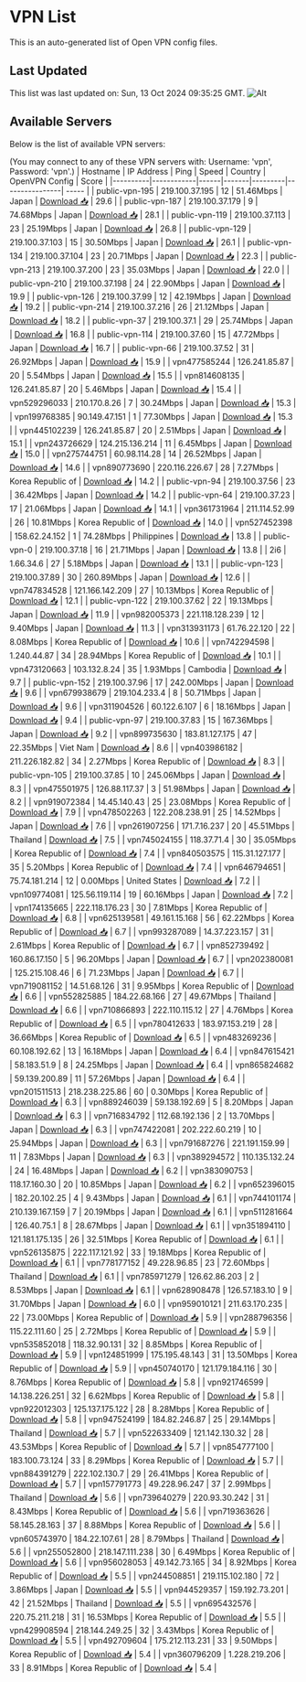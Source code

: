 # VPN List

This is an auto-generated list of Open VPN config files.

## Last Updated

This list was last updated on: Sun, 13 Oct 2024 09:35:25 GMT.
![Alt](https://repobeats.axiom.co/api/embed/186b98318ef1479477931607c1ad7d823f12451f.svg "Repobeats analytics image")

## Available Servers

Below is the list of available VPN servers:

(You may connect to any of these VPN servers with: Username: 'vpn', Password: 'vpn'.)
| Hostname | IP Address | Ping | Speed | Country | OpenVPN Config | Score |
|----------|------------|------|-------|---------|----------------| ----- |
| public-vpn-195 | 219.100.37.195 | 12 | 51.46Mbps | Japan | [Download 📥](./configs/server_0_JP.ovpn) | 29.6 |
| public-vpn-187 | 219.100.37.179 | 9 | 74.68Mbps | Japan | [Download 📥](./configs/server_1_JP.ovpn) | 28.1 |
| public-vpn-119 | 219.100.37.113 | 23 | 25.19Mbps | Japan | [Download 📥](./configs/server_2_JP.ovpn) | 26.8 |
| public-vpn-129 | 219.100.37.103 | 15 | 30.50Mbps | Japan | [Download 📥](./configs/server_3_JP.ovpn) | 26.1 |
| public-vpn-134 | 219.100.37.104 | 23 | 20.71Mbps | Japan | [Download 📥](./configs/server_4_JP.ovpn) | 22.3 |
| public-vpn-213 | 219.100.37.200 | 23 | 35.03Mbps | Japan | [Download 📥](./configs/server_5_JP.ovpn) | 22.0 |
| public-vpn-210 | 219.100.37.198 | 24 | 22.90Mbps | Japan | [Download 📥](./configs/server_6_JP.ovpn) | 19.9 |
| public-vpn-126 | 219.100.37.99 | 12 | 42.19Mbps | Japan | [Download 📥](./configs/server_7_JP.ovpn) | 19.2 |
| public-vpn-214 | 219.100.37.216 | 26 | 21.12Mbps | Japan | [Download 📥](./configs/server_8_JP.ovpn) | 18.2 |
| public-vpn-37 | 219.100.37.1 | 29 | 25.74Mbps | Japan | [Download 📥](./configs/server_9_JP.ovpn) | 16.8 |
| public-vpn-114 | 219.100.37.60 | 15 | 47.72Mbps | Japan | [Download 📥](./configs/server_10_JP.ovpn) | 16.7 |
| public-vpn-66 | 219.100.37.52 | 31 | 26.92Mbps | Japan | [Download 📥](./configs/server_11_JP.ovpn) | 15.9 |
| vpn477585244 | 126.241.85.87 | 20 | 5.54Mbps | Japan | [Download 📥](./configs/server_12_JP.ovpn) | 15.5 |
| vpn814608135 | 126.241.85.87 | 20 | 5.46Mbps | Japan | [Download 📥](./configs/server_13_JP.ovpn) | 15.4 |
| vpn529296033 | 210.170.8.26 | 7 | 30.24Mbps | Japan | [Download 📥](./configs/server_14_JP.ovpn) | 15.3 |
| vpn199768385 | 90.149.47.151 | 1 | 77.30Mbps | Japan | [Download 📥](./configs/server_15_JP.ovpn) | 15.3 |
| vpn445102239 | 126.241.85.87 | 20 | 2.51Mbps | Japan | [Download 📥](./configs/server_16_JP.ovpn) | 15.1 |
| vpn243726629 | 124.215.136.214 | 11 | 6.45Mbps | Japan | [Download 📥](./configs/server_17_JP.ovpn) | 15.0 |
| vpn275744751 | 60.98.114.28 | 14 | 26.52Mbps | Japan | [Download 📥](./configs/server_18_JP.ovpn) | 14.6 |
| vpn890773690 | 220.116.226.67 | 28 | 7.27Mbps | Korea Republic of | [Download 📥](./configs/server_19_KR.ovpn) | 14.2 |
| public-vpn-94 | 219.100.37.56 | 23 | 36.42Mbps | Japan | [Download 📥](./configs/server_20_JP.ovpn) | 14.2 |
| public-vpn-64 | 219.100.37.23 | 17 | 21.06Mbps | Japan | [Download 📥](./configs/server_21_JP.ovpn) | 14.1 |
| vpn361731964 | 211.114.52.99 | 26 | 10.81Mbps | Korea Republic of | [Download 📥](./configs/server_22_KR.ovpn) | 14.0 |
| vpn527452398 | 158.62.24.152 | 1 | 74.28Mbps | Philippines | [Download 📥](./configs/server_23_PH.ovpn) | 13.8 |
| public-vpn-0 | 219.100.37.18 | 16 | 21.71Mbps | Japan | [Download 📥](./configs/server_24_JP.ovpn) | 13.8 |
| 2i6 | 1.66.34.6 | 27 | 5.18Mbps | Japan | [Download 📥](./configs/server_25_JP.ovpn) | 13.1 |
| public-vpn-123 | 219.100.37.89 | 30 | 260.89Mbps | Japan | [Download 📥](./configs/server_26_JP.ovpn) | 12.6 |
| vpn747834528 | 121.166.142.209 | 27 | 10.13Mbps | Korea Republic of | [Download 📥](./configs/server_27_KR.ovpn) | 12.1 |
| public-vpn-122 | 219.100.37.62 | 22 | 19.13Mbps | Japan | [Download 📥](./configs/server_28_JP.ovpn) | 11.9 |
| vpn982005373 | 221.118.128.239 | 12 | 9.40Mbps | Japan | [Download 📥](./configs/server_29_JP.ovpn) | 11.3 |
| vpn313931173 | 61.76.22.120 | 22 | 8.08Mbps | Korea Republic of | [Download 📥](./configs/server_30_KR.ovpn) | 10.6 |
| vpn742294598 | 1.240.44.87 | 34 | 28.94Mbps | Korea Republic of | [Download 📥](./configs/server_31_KR.ovpn) | 10.1 |
| vpn473120663 | 103.132.8.24 | 35 | 1.93Mbps | Cambodia | [Download 📥](./configs/server_32_KH.ovpn) | 9.7 |
| public-vpn-152 | 219.100.37.96 | 17 | 242.00Mbps | Japan | [Download 📥](./configs/server_33_JP.ovpn) | 9.6 |
| vpn679938679 | 219.104.233.4 | 8 | 50.71Mbps | Japan | [Download 📥](./configs/server_34_JP.ovpn) | 9.6 |
| vpn311904526 | 60.122.6.107 | 6 | 18.16Mbps | Japan | [Download 📥](./configs/server_35_JP.ovpn) | 9.4 |
| public-vpn-97 | 219.100.37.83 | 15 | 167.36Mbps | Japan | [Download 📥](./configs/server_36_JP.ovpn) | 9.2 |
| vpn899735630 | 183.81.127.175 | 47 | 22.35Mbps | Viet Nam | [Download 📥](./configs/server_37_VN.ovpn) | 8.6 |
| vpn403986182 | 211.226.182.82 | 34 | 2.27Mbps | Korea Republic of | [Download 📥](./configs/server_38_KR.ovpn) | 8.3 |
| public-vpn-105 | 219.100.37.85 | 10 | 245.06Mbps | Japan | [Download 📥](./configs/server_39_JP.ovpn) | 8.3 |
| vpn475501975 | 126.88.117.37 | 3 | 51.98Mbps | Japan | [Download 📥](./configs/server_40_JP.ovpn) | 8.2 |
| vpn919072384 | 14.45.140.43 | 25 | 23.08Mbps | Korea Republic of | [Download 📥](./configs/server_41_KR.ovpn) | 7.9 |
| vpn478502263 | 122.208.238.91 | 25 | 14.52Mbps | Japan | [Download 📥](./configs/server_42_JP.ovpn) | 7.6 |
| vpn261907256 | 171.7.16.237 | 20 | 45.51Mbps | Thailand | [Download 📥](./configs/server_43_TH.ovpn) | 7.5 |
| vpn745024155 | 118.37.71.4 | 30 | 35.05Mbps | Korea Republic of | [Download 📥](./configs/server_44_KR.ovpn) | 7.4 |
| vpn840503575 | 115.31.127.177 | 35 | 5.20Mbps | Korea Republic of | [Download 📥](./configs/server_45_KR.ovpn) | 7.4 |
| vpn646794651 | 75.74.181.214 | 12 | 0.00Mbps | United States | [Download 📥](./configs/server_46_US.ovpn) | 7.2 |
| vpn109774081 | 125.56.119.114 | 19 | 60.16Mbps | Japan | [Download 📥](./configs/server_47_JP.ovpn) | 7.2 |
| vpn174135665 | 222.118.176.23 | 30 | 7.81Mbps | Korea Republic of | [Download 📥](./configs/server_48_KR.ovpn) | 6.8 |
| vpn625139581 | 49.161.15.168 | 56 | 62.22Mbps | Korea Republic of | [Download 📥](./configs/server_49_KR.ovpn) | 6.7 |
| vpn993287089 | 14.37.223.157 | 31 | 2.61Mbps | Korea Republic of | [Download 📥](./configs/server_50_KR.ovpn) | 6.7 |
| vpn852739492 | 160.86.17.150 | 5 | 96.20Mbps | Japan | [Download 📥](./configs/server_51_JP.ovpn) | 6.7 |
| vpn202380081 | 125.215.108.46 | 6 | 71.23Mbps | Japan | [Download 📥](./configs/server_52_JP.ovpn) | 6.7 |
| vpn719081152 | 14.51.68.126 | 31 | 9.95Mbps | Korea Republic of | [Download 📥](./configs/server_53_KR.ovpn) | 6.6 |
| vpn552825885 | 184.22.68.166 | 27 | 49.67Mbps | Thailand | [Download 📥](./configs/server_54_TH.ovpn) | 6.6 |
| vpn710866893 | 222.110.115.12 | 27 | 4.76Mbps | Korea Republic of | [Download 📥](./configs/server_55_KR.ovpn) | 6.5 |
| vpn780412633 | 183.97.153.219 | 28 | 36.66Mbps | Korea Republic of | [Download 📥](./configs/server_56_KR.ovpn) | 6.5 |
| vpn483269236 | 60.108.192.62 | 13 | 16.18Mbps | Japan | [Download 📥](./configs/server_57_JP.ovpn) | 6.4 |
| vpn847615421 | 58.183.51.9 | 8 | 24.25Mbps | Japan | [Download 📥](./configs/server_58_JP.ovpn) | 6.4 |
| vpn865824682 | 59.139.200.89 | 11 | 57.26Mbps | Japan | [Download 📥](./configs/server_59_JP.ovpn) | 6.4 |
| vpn201511513 | 218.238.225.86 | 60 | 0.30Mbps | Korea Republic of | [Download 📥](./configs/server_60_KR.ovpn) | 6.3 |
| vpn889246039 | 59.138.192.69 | 5 | 8.20Mbps | Japan | [Download 📥](./configs/server_61_JP.ovpn) | 6.3 |
| vpn716834792 | 112.68.192.136 | 2 | 13.70Mbps | Japan | [Download 📥](./configs/server_62_JP.ovpn) | 6.3 |
| vpn747422081 | 202.222.60.219 | 10 | 25.94Mbps | Japan | [Download 📥](./configs/server_63_JP.ovpn) | 6.3 |
| vpn791687276 | 221.191.159.99 | 11 | 7.83Mbps | Japan | [Download 📥](./configs/server_64_JP.ovpn) | 6.3 |
| vpn389294572 | 110.135.132.24 | 24 | 16.48Mbps | Japan | [Download 📥](./configs/server_65_JP.ovpn) | 6.2 |
| vpn383090753 | 118.17.160.30 | 20 | 10.85Mbps | Japan | [Download 📥](./configs/server_66_JP.ovpn) | 6.2 |
| vpn652396015 | 182.20.102.25 | 4 | 9.43Mbps | Japan | [Download 📥](./configs/server_67_JP.ovpn) | 6.1 |
| vpn744101174 | 210.139.167.159 | 7 | 20.19Mbps | Japan | [Download 📥](./configs/server_68_JP.ovpn) | 6.1 |
| vpn511281664 | 126.40.75.1 | 8 | 28.67Mbps | Japan | [Download 📥](./configs/server_69_JP.ovpn) | 6.1 |
| vpn351894110 | 121.181.175.135 | 26 | 32.51Mbps | Korea Republic of | [Download 📥](./configs/server_70_KR.ovpn) | 6.1 |
| vpn526135875 | 222.117.121.92 | 33 | 19.18Mbps | Korea Republic of | [Download 📥](./configs/server_71_KR.ovpn) | 6.1 |
| vpn778177152 | 49.228.96.85 | 23 | 72.60Mbps | Thailand | [Download 📥](./configs/server_72_TH.ovpn) | 6.1 |
| vpn785971279 | 126.62.86.203 | 2 | 8.53Mbps | Japan | [Download 📥](./configs/server_73_JP.ovpn) | 6.1 |
| vpn628908478 | 126.57.183.10 | 9 | 31.70Mbps | Japan | [Download 📥](./configs/server_74_JP.ovpn) | 6.0 |
| vpn959010121 | 211.63.170.235 | 22 | 73.00Mbps | Korea Republic of | [Download 📥](./configs/server_75_KR.ovpn) | 5.9 |
| vpn288796356 | 115.22.111.60 | 25 | 2.72Mbps | Korea Republic of | [Download 📥](./configs/server_76_KR.ovpn) | 5.9 |
| vpn535852018 | 118.32.90.131 | 32 | 8.85Mbps | Korea Republic of | [Download 📥](./configs/server_77_KR.ovpn) | 5.9 |
| vpn124851999 | 175.195.48.143 | 31 | 13.50Mbps | Korea Republic of | [Download 📥](./configs/server_78_KR.ovpn) | 5.9 |
| vpn450740170 | 121.179.184.116 | 30 | 8.76Mbps | Korea Republic of | [Download 📥](./configs/server_79_KR.ovpn) | 5.8 |
| vpn921746599 | 14.138.226.251 | 32 | 6.62Mbps | Korea Republic of | [Download 📥](./configs/server_80_KR.ovpn) | 5.8 |
| vpn922012303 | 125.137.175.122 | 28 | 8.28Mbps | Korea Republic of | [Download 📥](./configs/server_81_KR.ovpn) | 5.8 |
| vpn947524199 | 184.82.246.87 | 25 | 29.14Mbps | Thailand | [Download 📥](./configs/server_82_TH.ovpn) | 5.7 |
| vpn522633409 | 121.142.130.32 | 28 | 43.53Mbps | Korea Republic of | [Download 📥](./configs/server_83_KR.ovpn) | 5.7 |
| vpn854777100 | 183.100.73.124 | 33 | 8.29Mbps | Korea Republic of | [Download 📥](./configs/server_84_KR.ovpn) | 5.7 |
| vpn884391279 | 222.102.130.7 | 29 | 26.41Mbps | Korea Republic of | [Download 📥](./configs/server_85_KR.ovpn) | 5.7 |
| vpn157791773 | 49.228.96.247 | 37 | 2.99Mbps | Thailand | [Download 📥](./configs/server_86_TH.ovpn) | 5.6 |
| vpn739640279 | 220.93.30.242 | 31 | 8.43Mbps | Korea Republic of | [Download 📥](./configs/server_87_KR.ovpn) | 5.6 |
| vpn719363626 | 58.145.28.163 | 37 | 8.88Mbps | Korea Republic of | [Download 📥](./configs/server_88_KR.ovpn) | 5.6 |
| vpn605743970 | 184.22.107.61 | 28 | 8.79Mbps | Thailand | [Download 📥](./configs/server_89_TH.ovpn) | 5.6 |
| vpn255052800 | 218.147.111.238 | 30 | 6.49Mbps | Korea Republic of | [Download 📥](./configs/server_90_KR.ovpn) | 5.6 |
| vpn956028053 | 49.142.73.165 | 34 | 8.92Mbps | Korea Republic of | [Download 📥](./configs/server_91_KR.ovpn) | 5.5 |
| vpn244508851 | 219.115.102.180 | 72 | 3.86Mbps | Japan | [Download 📥](./configs/server_92_JP.ovpn) | 5.5 |
| vpn944529357 | 159.192.73.201 | 42 | 21.52Mbps | Thailand | [Download 📥](./configs/server_93_TH.ovpn) | 5.5 |
| vpn695432576 | 220.75.211.218 | 31 | 16.53Mbps | Korea Republic of | [Download 📥](./configs/server_94_KR.ovpn) | 5.5 |
| vpn429908594 | 218.144.249.25 | 32 | 3.43Mbps | Korea Republic of | [Download 📥](./configs/server_95_KR.ovpn) | 5.5 |
| vpn492709604 | 175.212.113.231 | 33 | 9.50Mbps | Korea Republic of | [Download 📥](./configs/server_96_KR.ovpn) | 5.4 |
| vpn360796209 | 1.228.219.206 | 33 | 8.91Mbps | Korea Republic of | [Download 📥](./configs/server_97_KR.ovpn) | 5.4 |

